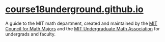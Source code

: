 # [course18underground.github.io](https://course18underground.github.io/)

A guide to the MIT math department, created and maintained by the [MIT Council for Math Majors](mailto:comm-all@mit.edu) and the [MIT Undergraduate Math Association](http://uma.mit.edu/) for undergrads and faculty.
